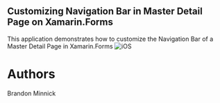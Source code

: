 ## Customizing Navigation Bar in Master Detail Page on Xamarin.Forms
This application demonstrates how to customize the Navigation Bar of a Master Detail Page in Xamarin.Forms
![iOS](https://github.com/xamarin/customer-success-samples/blob/BrandonSampleAppsJan2016/samples/Xamarin.Forms/MasterDetail_NavigationBarColor_SampleApp/MasterDetail_CustomNavigationBar.gif "Custom Navigation Bars in Master Detail Page")


Authors
===
Brandon Minnick